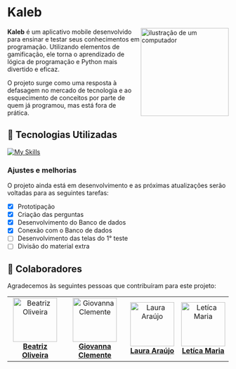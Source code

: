# Kaleb
<img src="https://github.com/user-attachments/assets/4d32b458-a34b-46a6-b078-24ce574495f6" alt="ilustração de um computador" min-width="200px" max-width="200px" width="200px" align="right">




<p align="left"> 
<b>Kaleb</b> é um aplicativo mobile desenvolvido para ensinar e testar seus conhecimentos em programação.
Utilizando elementos de gamificação, ele torna o aprendizado de lógica de programação e Python mais divertido e eficaz.

O projeto surge como uma resposta à defasagem no mercado de tecnologia e ao esquecimento de conceitos por parte de quem já programou, mas está fora de prática.
</p>

## 🚀 Tecnologias Utilizadas

[![My Skills](https://skillicons.dev/icons?i=react,mysql,supabase,figma,vscode,github)](https://skillicons.dev)

### Ajustes e melhorias

O projeto ainda está em desenvolvimento e as próximas atualizações serão voltadas para as seguintes tarefas:

- [x] Prototipação
- [x] Criação das perguntas
- [x] Desenvolvimento do Banco de dados
- [x] Conexão com o Banco de dados
- [ ] Desenvolvimento das telas do 1° teste
- [ ] Divisão do material extra

## 🤝 Colaboradores

Agradecemos às seguintes pessoas que contribuíram para este projeto:

<table>
  <tr>
    <td align="center">
      <a href="https://github.com/beaxx" title="Perfil">
        <img src="https://avatars.githubusercontent.com/u/132356935?v=4" width="100px;" alt="Beatriz Oliveira"/><br>
          <b>Beatriz Oliveira</b>
      </a>
    </td>
    <td align="center">
      <a href="https://github.com/Gigiovh" title="Perfil">
        <img src="https://avatars.githubusercontent.com/u/132226469?v=4" width="100px;" alt="Giovanna Clemente"/><br>
          <b>Giovanna Clemente</b>
      </a>
    </td>
        <td align="center">
      <a href="https://github.com/Lale-Araujo" title="Perfil">
        <img src="https://avatars.githubusercontent.com/u/132352942?v=4" width="100px;" alt="Laura Araújo"/><br>
          <b>Laura Araújo</b>
      </a>
    </td>
    <td align="center">
      <a href="https://github.com/leticiaamaro" title="Perfil">
        <img src="https://avatars.githubusercontent.com/u/101998517?v=4" width="100px;" alt="Letíca Maria"/><br>
          <b>Letíca Maria</b>
      </a>
    </td>
  </tr>
</table>
